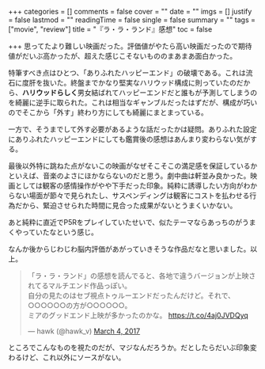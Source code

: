 +++
categories = []
comments = false
cover = ""
date = ""
imgs = []
justify = false
lastmod = ""
readingTime = false
single = false
summary = ""
tags = ["movie", "review"]
title = "『ラ・ラ・ランド』感想"
toc = false

+++
思ってたより難しい映画だった。評価値がやたら高い映画だったので期待値がだいぶ高かったが、超えた感じこそないもののまあまあ面白かった。

特筆すべき点はひとつ、「ありふれたハッピーエンド」の破壊である。これは流石に度肝を抜いた。終盤までかなり堅実なハリウッド構成に則っていたのだから、**ハリウッドらしく**男女結ばれてハッピーエンドだと誰もが予測してしまうのを綺麗に逆手に取られた。これは相当なギャンブルだったはずだが、構成が巧いのでそこから「外す」終わり方にしても綺麗にまとまっている。

一方で、そうまでして外す必要があるような話だったかは疑問。ありふれた設定にありふれたハッピーエンドにしても鑑賞後の感想はあんまり変わらない気がする。

最後以外特に跳ねた点がないこの映画がなぜそこそこの満足感を保証しているかといえば、音楽のよさにほかならないのだと思う。劇中曲は軒並み良かった。映画としては観客の感情操作がやや下手だった印象。純粋に誘導したい方向がわからない場面が節々で見られたし、サスペンディングは観客にコストを払わせる行為だから、緊迫させられた時間に見合った成果がないとうまくいかない。

あと純粋に直近でP5Rをプレイしていたせいで、似たテーマならあっちのがうまくやっていたなという感じ。

なんか後からじわじわ脳内評価があがっていきそうな作品だなと思いました。以上。

<blockquote class="twitter-tweet"><p lang="ja" dir="ltr">「ラ・ラ・ランド」の感想を読んでると、各地で違うバージョンが上映されてるマルチエンド作品っぽい。<br>自分の見たのはセブ視点トゥルーエンドだったんだけど。それで、○○○○○○の方が○○○○○○。<br>ミアのグッドエンド上映が多かったのかな。 <a href="https://t.co/4aj0JVDQyq">https://t.co/4aj0JVDQyq</a></p>— hawk (@hawk_v) <a href="https://twitter.com/hawk_v/status/837872324682498048?ref_src=twsrc%5Etfw">March 4, 2017</a></blockquote> <script async src="https://platform.twitter.com/widgets.js" charset="utf-8"></script>

ところでこんなものを視たのだが、マジなんだろうか。だとしたらだいぶ印象変わるけど、これ以外にソースがない。